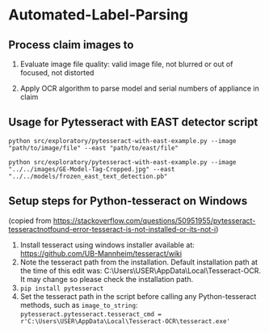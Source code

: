 # Automated-Label-Parsing

## Process claim images to

1) Evaluate image file quality: valid image file, not blurred or out of focused, not distorted

2) Apply OCR algorithm to parse model and serial numbers of appliance in claim

## Usage for Pytesseract with EAST detector script
<code>python src/exploratory/pytesseract-with-east-example.py --image "path/to/image/file" --east "path/to/east/file"</code>

<code>python src/exploratory/pytesseract-with-east-example.py --image "../../images/GE-Model-Tag-Cropped.jpg" --east "../../models/frozen_east_text_detection.pb"</code>


## Setup steps for Python-tesseract on Windows
(copied from https://stackoverflow.com/questions/50951955/pytesseract-tesseractnotfound-error-tesseract-is-not-installed-or-its-not-i)
1) Install tesseract using windows installer available at: https://github.com/UB-Mannheim/tesseract/wiki
2) Note the tesseract path from the installation. Default installation path at the time of this edit was: C:\Users\USER\AppData\Local\Tesseract-OCR. It may change so please check the installation path.
3) <code>pip install pytesseract</code>
4) Set the tesseract path in the script before calling any Python-tesseract methods, such as <code>image_to_string</code>:
<code>pytesseract.pytesseract.tesseract_cmd = r'C:\Users\USER\AppData\Local\Tesseract-OCR\tesseract.exe'</code>
